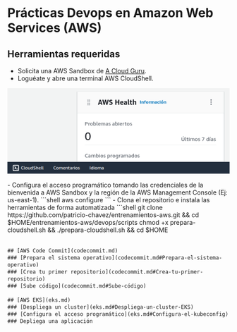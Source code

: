# Prácticas Devops en Amazon Web Services (AWS)

## Herramientas requeridas
- Solicita una AWS Sandbox de [A Cloud Guru](https://learn.acloud.guru/cloud-playground/cloud-sandboxes).
- Loguéate y abre una terminal AWS CloudShell.
<p align="center">
  <img src="imagenes/iniciar-cloudshell.png" alt="AWS CloudShell" />
</p>
- Configura el acceso programático tomando las credenciales de la bienvenida a AWS Sandbox y la región de la AWS Management Console (Ej: us-east-1).
```shell
aws configure
```
- Clona el repositorio e instala las herramientas de forma automatizada
```shell
git clone https://github.com/patricio-chavez/entrenamientos-aws.git && cd $HOME/entrenamientos-aws/devops/scripts
chmod +x prepara-cloudshell.sh && ./prepara-cloudshell.sh && cd $HOME

```

## [AWS Code Commit](codecommit.md)
### [Prepara el sistema operativo](codecommit.md#Prepara-el-sistema-operativo)
### [Crea tu primer repositorio](codecommit.md#Crea-tu-primer-repositorio)
### [Sube código](codecommit.md#Sube-código)

## [AWS EKS](eks.md)
### [Despliega un cluster](eks.md#Despliega-un-cluster-EKS)
### [Configura el acceso programático](eks.md#Configura-el-kubeconfig)
### Depliega una aplicación
